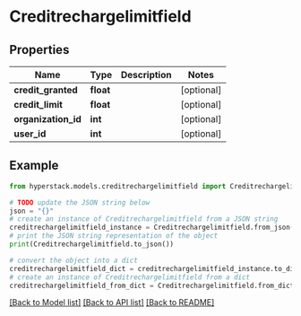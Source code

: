 # Creditrechargelimitfield


## Properties

Name | Type | Description | Notes
------------ | ------------- | ------------- | -------------
**credit_granted** | **float** |  | [optional] 
**credit_limit** | **float** |  | [optional] 
**organization_id** | **int** |  | [optional] 
**user_id** | **int** |  | [optional] 

## Example

```python
from hyperstack.models.creditrechargelimitfield import Creditrechargelimitfield

# TODO update the JSON string below
json = "{}"
# create an instance of Creditrechargelimitfield from a JSON string
creditrechargelimitfield_instance = Creditrechargelimitfield.from_json(json)
# print the JSON string representation of the object
print(Creditrechargelimitfield.to_json())

# convert the object into a dict
creditrechargelimitfield_dict = creditrechargelimitfield_instance.to_dict()
# create an instance of Creditrechargelimitfield from a dict
creditrechargelimitfield_from_dict = Creditrechargelimitfield.from_dict(creditrechargelimitfield_dict)
```
[[Back to Model list]](../README.md#documentation-for-models) [[Back to API list]](../README.md#documentation-for-api-endpoints) [[Back to README]](../README.md)


